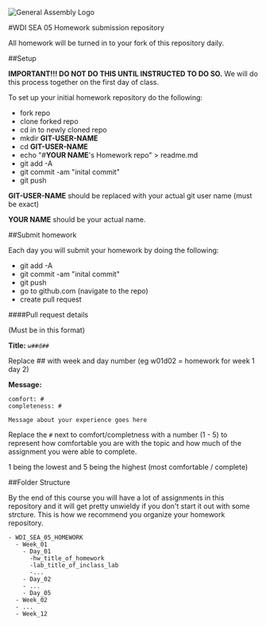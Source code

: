 ![General Assembly Logo](http://i.imgur.com/ke8USTq.png)

#WDI SEA 05 Homework submission repository

All homework will be turned in to your fork of this repository daily.

##Setup

**IMPORTANT!!! DO NOT DO THIS UNTIL INSTRUCTED TO DO SO.** We will do this process together on the first day of class.

To set up your initial homework repository do the following:

* fork repo
* clone forked repo
* cd in to newly cloned repo
* mkdir **GIT-USER-NAME**
* cd **GIT-USER-NAME**
* echo "#**YOUR NAME**'s Homework repo" > readme.md
* git add -A
* git commit -am "inital commit"
* git push

**GIT-USER-NAME** should be replaced with your actual git user name (must be exact)

**YOUR NAME** should be your actual name.



##Submit homework

Each day you will submit your homework by doing the following:

* git add -A
* git commit -am "inital commit"
* git push
* go to github.com (navigate to the repo)
* create pull request

####Pull request details

(Must be in this format)

**Title:** `w##d##`

Replace ## with week and day number (eg w01d02  = homework for week 1 day 2)

**Message:**

```
comfort: #
completeness: #

Message about your experience goes here
```

Replace the `#` next to comfort/completness with a number (1 - 5) to represent how comfortable you are with the topic and how much of the assignment you were able to complete.

1 being the lowest and 5 being the highest (most comfortable / complete)

##Folder Structure

By the end of this course you will have a lot of assignments in this repository and it will get pretty unwieldy if you don't start it out with some strcture. This is how we recommend you organize your homework repository.

```
- WDI_SEA_05_HOMEWORK
  - Week_01
    - Day_01
      -hw_title_of_homework
      -lab_title_of_inclass_lab
      -...
    - Day_02
    - ...
    - Day_05    
  - Week_02
  - ...
  - Week_12
```
